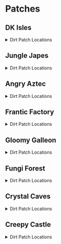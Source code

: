# Patches 

## DK Isles
<details>
<summary>Dirt Patch Locations</summary>

| Map | Name | Logic |
| --- | ---- | ----- |
| Isles | On Aztec Building | ((Events.IslesDiddyBarrelSpawn in l.Events and l.jetpack and l.isdiddy) or (l.twirl and l.istiny and l.advanced_platforming)) and l.shockwave | 
| Isles | Under Caves Lobby Entrance | l.shockwave | 
| Isles | Front of Fungi Building | l.shockwave | 
| Training Grounds | Banana Hoard | (l.vines or l.CanMoonkick()) and l.shockwave | 
| Training Grounds | Training Grounds Rear Inside Tunnel | l.shockwave | 
| KLumsy | Inside K. Lumsy's Island | l.shockwave | 
| Creepy Castle Lobby | Castle Lobby | ((l.chunky and l.barrels and l.balloon and l.islanky) or l.CanMoonkick()) and l.shockwave | 
| Isles | Isles Boulders | l.shockwave | 
| Isles | Behind BFI | l.shockwave) | 
| Isles | Back of Kroc Isle (Lower) | l.shockwave | 
| Isles | Back of Kroc Isle (Middle) | l.shockwave | 
| Isles | Kroc Isle Left Arm | l.shockwave | 
| Isles | In Fungi Boulder | (l.settings.open_lobbies or Events.GalleonKeyTurnedIn in l.Events or l.phasewalk) and l.shockwave | 
| Isles | Behind Fungi Building | l.shockwave | 
| Isles | Behind Aztec Building | l.shockwave | 
| Banana Fairy Room | Banana Fairy Room: Behind Fairy Chair | l.shockwave | 
| Banana Fairy Room | Behind the Rareware Door | l.BananaFairies >= l.settings.rareware_gb_fairies and l.shockwave | 
| KLumsy | Under K. Lumsy | (l.CanAccessKRool() or l.phasewalk) and l.shockwave | 
| Hideout Helm Lobby | Hideout Helm Lobby: Next to Tag Barrel | l.shockwave | 
| Hideout Helm Lobby | Hideout Helm Lobby: Blueprint Platform | ((l.coconut and l.scope) or (l.twirl and l.istiny and l.advanced_platforming)) and l.shockwave | 
| Jungle Japes Lobby | Jungle Japes Lobby: Near Tag Barrel | l.shockwave | 
| Angry Aztec Lobby | Angry Aztec Lobby: Behind Feather Door | l.feather and l.shockwave | 
| Frantic Factory Lobby | Frantic Factory Lobby: High Platform | ((l.grab and l.isdonkey) or l.CanMoonkick() or (l.advanced_platforming and (l.isdiddy or l.istiny or l.ischunky))) and l.shockwave | 
| Gloomy Galleon Lobby | Gloomy Galleon Lobby: Behind Mini Monkey Gate | ((l.mini and l.CanSlamSwitch(Levels.GloomyGalleon, 2) and l.istiny and l.chunky and l.swim) or l.CanPhaseswim()) and l.shockwave | 
| Fungi Forest Lobby | Fungi Forest Lobby: On Tag Crate | l.shockwave | 
| Crystal Caves Lobby | Crystal Caves Lobby: On the Lava | ((l.punch and l.strongKong and l.isdonkey) or l.phasewalk or l.ledgeclip) and l.shockwave | 
| Creepy Castle Lobby | Creepy Castle Lobby: Behind the entrance | l.shockwave | 
| Isles Snide Room | Next to Snides | l.shockwave | 
| Training Grounds | Training Grounds: On the entrance hill | ((l.twirl and l.istiny) or (l.advanced_platforming and l.isdonkey and l.settings.krusha_kong != Kongs.donkey)) and l.shockwave | 
| Training Grounds | Training Grounds: On the rear hill | l.shockwave | 
| Treehouse | Back of the treehouse | l.shockwave | 
</details>

## Jungle Japes
<details>
<summary>Dirt Patch Locations</summary>

| Map | Name | Logic |
| --- | ---- | ----- |
| Jungle Japes | On Painting Hill | ((l.handstand and l.islanky) or (l.twirl and l.istiny) or l.CanMoonkick() or ((l.phasewalk or l.generalclips) and (l.istiny or l.isdiddy))) and l.shockwave | 
| Jungle Japes | Inside Diddy's Cavern | l.shockwave | 
| Jungle Japes | Near Cannon to Diddy-freeing cage | l.shockwave | 
| Jungle Japes | Near the Vine Pit | l.shockwave | 
| Jungle Japes | On the useless Lanky ramp | (l.handstand and l.islanky) and l.shockwave | 
| Jungle Japes | Cranky-tunnel Crossing | l.shockwave | 
| Jungle Japes | Directly behind Cranky | l.shockwave | 
| Jungle Japes | Next to topright's hut | l.shockwave | 
| Jungle Japes | Behind Chunky Boulder | l.shockwave | 
| Jungle Japes | Inside the first tunnel - later half | l.shockwave | 
| Jungle Japes | Next to level entrance | l.shockwave | 
| Jungle Japes | Next to first tunnel entrance | l.shockwave | 
| Jungle Japes | Behind Diddy's Mountain | l.shockwave | 
</details>

## Angry Aztec
<details>
<summary>Dirt Patch Locations</summary>

| Map | Name | Logic |
| --- | ---- | ----- |
| Angry Aztec | Oasis | l.shockwave | 
| Aztec Chunky5DTemple | Chunky 5DT | ((l.pineapple and l.ischunky) or l.phasewalk) and l.shockwave | 
| Angry Aztec | Behind Chunky Cage | l.shockwave | 
| Angry Aztec | Entrance tunnel - near DK door | l.shockwave | 
| Angry Aztec | Next to Tiny Temple - left | l.shockwave | 
| Angry Aztec | Next to Tiny Temple - right | l.shockwave | 
| Angry Aztec | Behind Llama Cage | l.shockwave | 
| Aztec Tiny Temple | Tiny Temple: Main room back-left | l.shockwave | 
| Aztec Tiny Temple | Tiny Temple: Next to Tiny cage | l.shockwave | 
| Angry Aztec | Next to Llama Temple | l.shockwave | 
| Angry Aztec | Next to Snide | l.shockwave | 
| Angry Aztec | Behind Gong-tower | l.shockwave | 
| Angry Aztec | Left of Gong-tower | l.shockwave | 
| Aztec Llama Temple | Llama Temple: Next to Llama Left | l.shockwave | 
| Aztec Llama Temple | Llama Temple: Next to Llama Right | l.shockwave | 
</details>

## Frantic Factory
<details>
<summary>Dirt Patch Locations</summary>

| Map | Name | Logic |
| --- | ---- | ----- |
| Frantic Factory | Dark Room | ((l.punch and l.chunky) or l.phasewalk) and l.shockwave | 
| Frantic Factory | Middle of Entrance Room | l.shockwave | 
| Frantic Factory | Clock-in room left | l.shockwave | 
| Frantic Factory | Clock-in room right | l.shockwave | 
| Frantic Factory | Halfway the hatch near entrance - next to the window | l.shockwave | 
| Frantic Factory | Tunnel to production room | l.shockwave | 
| Frantic Factory | Next to DK Arcade | l.shockwave | 
| Frantic Factory | Near Snide | l.shockwave | 
| Frantic Factory | On Diddy's Block Tower | (l.spring or l.CanMoonkick()) and l.shockwave | 
| Frantic Factory | In Lanky's Piano Room | ((l.trombone and l.islanky) or l.CanAccessRNDRoom()) and l.shockwave | 
| Frantic Factory | In Diddy's Pincode enemies room | ((l.guitar and l.isdiddy) or l.CanAccessRNDRoom()) and l.shockwave | 
| Frantic Factory | In front of Chunky's toy boss room | ((l.punch and l.ischunky) or l.CanAccessRNDRoom()) and l.shockwave | 
| Frantic Factory | Near Funky | l.shockwave | 
| Frantic Factory | Tiny race entry area | ((l.mini and l.istiny) or l.phasewalk) and l.shockwave | 
| Frantic Factory | R and D lever room - by Tiny's barrel | l.shockwave | 
</details>

## Gloomy Galleon
<details>
<summary>Dirt Patch Locations</summary>

| Map | Name | Logic |
| --- | ---- | ----- |
| Galleon Lighthouse | Lighthouse: Interior Rear | l.shockwave | 
| Gloomy Galleon | On the ship near Cranky | l.shockwave | 
| Gloomy Galleon | Next to cannon in cannonball room | l.CanGetOnCannonGamePlatform() and l.shockwave | 
| Gloomy Galleon | Entrance tunnel - under tag barrel | l.shockwave | 
| Gloomy Galleon | Next to Lighthouse ladder | l.shockwave | 
| Galleon Lighthouse | Lighthouse: Behind Whomp's Fortress floor 2 | l.shockwave | 
| Galleon Lighthouse | Lighthouse: On top of Whomp's Fortress | l.shockwave | 
| Galleon Sick Bay | Sick Bay: Chunky ship entrance | l.shockwave | 
| Galleon Sick Bay | Sick Bay: Chunky ship - back left corner | l.shockwave | 
| Galleon Sick Bay | Sick Bay: Chunky ship - behind the non-alcoholic tower | ((l.punch and l.ischunky) or l.phasewalk) and l.shockwave | 
| Gloomy Galleon | Next to Cannonball - in front | l.CanGetOnCannonGamePlatform() and l.shockwave | 
| Gloomy Galleon | Next to Cannonball - behind | l.CanGetOnCannonGamePlatform() and l.shockwave | 
| Gloomy Galleon | Behind Chunky's Big GB Chest | l.shockwave | 
| Gloomy Galleon | Behind the ship you shoot onto with the cannon | l.shockwave | 
| Gloomy Galleon | In front of Cranky | l.shockwave | 
</details>

## Fungi Forest
<details>
<summary>Dirt Patch Locations</summary>

| Map | Name | Logic |
| --- | ---- | ----- |
| Fungi Forest | Beanstalk | l.shockwave | 
| Fungi Forest | Mill Grass | l.shockwave | 
| Fungi Forest | Top of Owl Tree | ((l.jetpack and l.isdiddy) or l.CanMoonkick()) and l.shockwave | 
| Fungi Forest | Near Baboon Blast | l.shockwave | 
| Fungi Forest | Under the Owl Tree | l.shockwave | 
| Fungi Forest | Next to Rabbit's house | l.shockwave | 
| Forest Mill Front | near DK's levers | l.shockwave | 
| Forest Mill Back | Mill Back: near Chunky's coins | l.shockwave | 
| Fungi Forest | Next to Diddy Pad | l.shockwave | 
| Forest Thornvine Barn | Thornvine Barn: Next to ladder | l.shockwave | 
| Forest Giant Mushroom | Giant Mushroom: Next to a cannon | ((l.istiny and l.twirl) or (l.isdonkey and l.settings.krusha_kong != Kongs.donkey)) and l.shockwave | 
| Forest Giant Mushroom | Giant Mushroom: Next to the cannon below the night door | l.shockwave | 
| Fungi Forest | Next to Crusher Output | l.shockwave | 
| Fungi Forest | On the Tomato Field | l.shockwave | 
| Fungi Forest | Near Funky with the fenced in Chunky coins | l.TimeAccess(Regions.WormArea, Time.Night) and l.shockwave | 
</details>

## Crystal Caves
<details>
<summary>Dirt Patch Locations</summary>

| Map | Name | Logic |
| --- | ---- | ----- |
| Crystal Caves | Giant Kosha Room | l.shockwave | 
| Crystal Caves | Near lanky's 1DC - lower | (l.HasInstrument(Kongs.any) or (l.HasGun(Kongs.any) and l.oranges)) and l.shockwave | 
| Crystal Caves | Near Funky under Diddy's barrel | l.shockwave | 
| Crystal Caves | Near Diddy's top 5D Cabin door | l.shockwave | 
| Crystal Caves | Near Tag barrel at 5D Cabin | l.shockwave | 
| Crystal Caves | Next to Ice Castle | l.shockwave | 
| Crystal Caves | Next to Lanky's 1DC - upper | l.shockwave | 
| Crystal Caves | Next to Donkey's 1DC - left | l.shockwave | 
| Caves Frozen Castle | Frozen Castle: Next to Slam Puzzle - left | l.shockwave | 
| Caves Frozen Castle | Frozen Castle: Next to Slam Puzzle - right | l.shockwave | 
| Crystal Caves | On top of the Igloo | l.shockwave | 
| Crystal Caves | Under tag barrel near igloo | l.shockwave | 
| Crystal Caves | Near Primate Punch wall opposite cranky | l.shockwave | 
| Crystal Caves | Near Primate Punch wall near entrance | l.shockwave | 
| Crystal Caves | Near Primate Punch wall near snide | l.shockwave | 
</details>

## Creepy Castle
<details>
<summary>Dirt Patch Locations</summary>

| Map | Name | Logic |
| --- | ---- | ----- |
| Creepy Castle | Top of Castle near shop | l.shockwave | 
| Creepy Castle | Near the Catacombs Door | l.shockwave | 
| Creepy Castle | Upper Gravestone | l.shockwave | 
| Creepy Castle | Top of Castle near fence | l.shockwave | 
| Castle Ballroom | Ballroom - Back Left | l.shockwave | 
| Castle Ballroom | Ballroom - Back Right | l.shockwave | 
| Castle Museum | Museum - Pillar Front | ((l.monkeyport and l.istiny) or l.phasewalk) and l.shockwave | 
| Castle Museum | Museum - Pillar Back Right | ((l.monkeyport and l.istiny) or l.phasewalk) and l.shockwave | 
| Castle Museum | Museum - Pillar Back Left | ((l.monkeyport and l.istiny) or l.phasewalk) and l.shockwave | 
| Creepy Castle | Next to Greenhouse | l.shockwave | 
| Castle Crypt | 3Kong crypt entrance | l.shockwave | 
| Castle Mausoleum | 2kong crypt entrance | l.shockwave | 
| Creepy Castle | Between the catacombs door and Tiny Kasplat | l.shockwave | 
| Creepy Castle | Next to the Drawing Drawbridge | l.shockwave | 
| Creepy Castle | Next to Lanky coin tree (near catacombs door) | l.shockwave | 
| Castle Dungeon | Dungeon: Under the chunky balloon without coins | ((l.punch and l.ischunky) or l.phasewalk) and l.shockwave | 
</details>
